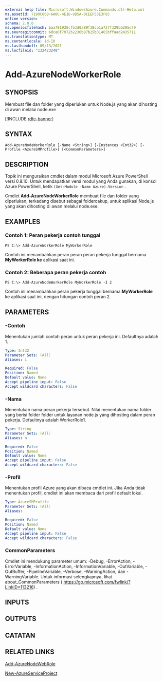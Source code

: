 ```yaml
---
external help file: Microsoft.WindowsAzure.Commands.dll-Help.xml
ms.assetid: 7190C668-6A0C-4E1D-9B5A-0CEEF53E3F85
online version: ''
schema: 2.0.0
ms.openlocfilehash: baa781938cfb3d0a89f38cb1a727f329bb295c79
ms.sourcegitcommit: 6dce6f7972b2236b87b25b31465bffaad2435711
ms.translationtype: MT
ms.contentlocale: id-ID
ms.lasthandoff: 09/13/2021
ms.locfileid: "132423248"
---
```

# Add-AzureNodeWorkerRole

## SYNOPSIS
Membuat file dan folder yang diperlukan untuk Node.js yang akan dihosting di awan melalui node.exe

[!INCLUDE [rdfe-banner](../../includes/rdfe-banner.md)]

## SYNTAX

```
Add-AzureNodeWorkerRole [-Name <String>] [-Instances <Int32>] [-Profile <AzureSMProfile>] [<CommonParameters>]
```

## DESCRIPTION
Topik ini menguraikan cmdlet dalam modul Microsoft Azure PowerShell versi 0.8.10.
Untuk mendapatkan versi modul yang Anda gunakan, di konsol Azure PowerShell, ketik `(Get-Module -Name Azure).Version` .

Cmdlet **Add-AzureNodeWorkerRole** membuat file dan folder yang diperlukan, terkadang disebut sebagai foldercakup, untuk aplikasi Node.js yang akan dihosting di awan melalui node.exe.

## EXAMPLES

### Contoh 1: Peran pekerja contoh tunggal
```
PS C:\> Add-AzureWorkerRole MyWorkerRole
```

Contoh ini menambahkan peran peran peran pekerja tunggal bernama **MyWorkerRole ke** aplikasi saat ini.

### Contoh 2: Beberapa peran pekerja contoh
```
PS C:\> Add-AzureNodeWorkerRole MyWorkerRole -I 2
```

Contoh ini menambahkan peran pekerja tunggal bernama **MyWorkerRole** ke aplikasi saat ini, dengan hitungan contoh peran 2.

## PARAMETERS

### -Contoh
Menentukan jumlah contoh peran untuk peran pekerja ini.
Defaultnya adalah 1.

```yaml
Type: Int32
Parameter Sets: (All)
Aliases: i

Required: False
Position: Named
Default value: None
Accept pipeline input: False
Accept wildcard characters: False
```

### -Nama
Menentukan nama peran pekerja tersebut.
Nilai menentukan nama folder yang berisi folder folder untuk layanan node.js yang dihosting dalam peran pekerja.
Defaultnya adalah WorkerRole1.

```yaml
Type: String
Parameter Sets: (All)
Aliases: n

Required: False
Position: Named
Default value: None
Accept pipeline input: False
Accept wildcard characters: False
```

### -Profil
Menentukan profil Azure yang akan dibaca cmdlet ini.
Jika Anda tidak menentukan profil, cmdlet ini akan membaca dari profil default lokal.

```yaml
Type: AzureSMProfile
Parameter Sets: (All)
Aliases: 

Required: False
Position: Named
Default value: None
Accept pipeline input: False
Accept wildcard characters: False
```

### CommonParameters
Cmdlet ini mendukung parameter umum: -Debug, -ErrorAction, -ErrorVariable, -InformationAction, -InformationVariable, -OutVariable, -OutBuffer, -PipelineVariable, -Verbose, -WarningAction, dan -WarningVariable. Untuk informasi selengkapnya, lihat about_CommonParameters ( https://go.microsoft.com/fwlink/?LinkID=113216) .

## INPUTS

## OUTPUTS

## CATATAN

## RELATED LINKS

[Add-AzureNodeWebRole](./Add-AzureNodeWebRole.md)

[New-AzureServiceProject](./New-AzureServiceProject.md)


